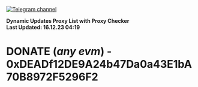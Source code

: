 [![Telegram channel](https://img.shields.io/endpoint?url=https://runkit.io/damiankrawczyk/telegram-badge/branches/master?url=https://t.me/n4z4v0d)](https://t.me/n4z4v0d) 

**Dynamic Updates Proxy List with Proxy Checker**  
**Last Updated: 16.12.23 04:19**

# DONATE (_any evm_) - 0xDEADf12DE9A24b47Da0a43E1bA70B8972F5296F2
